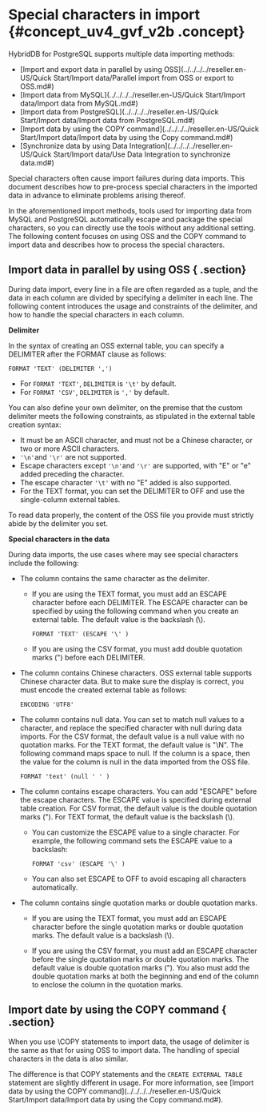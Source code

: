 # Special characters in import {#concept_uv4_gvf_v2b .concept}

HybridDB for PostgreSQL supports multiple data importing methods:

-   [Import and export data in parallel by using OSS](../../../../reseller.en-US/Quick Start/Import data/Parallel import from OSS or export to OSS.md#)
-   [Import data from MySQL](../../../../reseller.en-US/Quick Start/Import data/Import data from MySQL.md#)
-   [Import data from PostgreSQL](../../../../reseller.en-US/Quick Start/Import data/Import data from PostgreSQL.md#)
-   [Import data by using the COPY command](../../../../reseller.en-US/Quick Start/Import data/Import data by using the Copy command.md#)
-   [Synchronize data by using Data Integration](../../../../reseller.en-US/Quick Start/Import data/Use Data Integration to synchronize data.md#)

Special characters often cause import failures during data imports. This document describes how to pre-process special characters in the imported data in advance to eliminate problems arising thereof.

In the aforementioned import methods, tools used for importing data from MySQL and PostgreSQL automatically escape and package the special characters, so you can directly use the tools without any additional setting. The following content focuses on using OSS and the COPY command to import data and describes how to process the special characters.

## Import data in parallel by using OSS { .section}

During data import, every line in a file are often regarded as a tuple, and the data in each column are divided by specifying a delimiter in each line. The following content introduces the usage and constraints of the delimiter, and how to handle the special characters in each column.

**Delimiter**

In the syntax of creating an OSS external table, you can specify a DELIMITER after the FORMAT clause as follows:

```
FORMAT 'TEXT' (DELIMITER ',')
```

-   For `FORMAT 'TEXT'`, `DELIMITER` is `'\t'` by default.
-   For `FORMAT 'CSV'`, `DELIMITER` is `','` by default.

You can also define your own delimiter, on the premise that the custom delimiter meets the following constraints, as stipulated in the external table creation syntax:

-   It must be an ASCII character, and must not be a Chinese character, or two or more ASCII characters.
-   `'\n'`and `'\r'` are not supported.
-   Escape characters except `'\n'`and `'\r'` are supported, with "E" or "e" added preceding the character.
-   The escape character `'\t'` with no "E" added is also supported.
-   For the TEXT format, you can set the DELIMITER to OFF and use the single-column external tables.

To read data properly, the content of the OSS file you provide must strictly abide by the delimiter you set.

**Special characters in the data**

During data imports, the use cases where may see special characters include the following:

-   The column contains the same character as the delimiter.

    -   If you are using the TEXT format, you must add an ESCAPE character before each DELIMITER. The ESCAPE character can be specified by using the following command when you create an external table. The default value is the backslash \(\\\).

        ```
        FORMAT 'TEXT' (ESCAPE '\' )
        ```

    -   If you are using the CSV format, you must add double quotation marks \("\) before each DELIMITER.

-   The column contains Chinese characters. OSS external table supports Chinese character data. But to make sure the display is correct, you must encode the created external table as follows:

    ```
    ENCODING 'UTF8'
    ```

-   The column contains null data. You can set to match null values to a character, and replace the specified character with null during data imports. For the CSV format, the default value is a null value with no quotation marks. For the TEXT format, the default value is "\\N". The following command maps space to null. If the column is a space, then the value for the column is null in the data imported from the OSS file.

    ```
    FORMAT 'text' (null ' ' )
    ```

-   The column contains escape characters. You can add "ESCAPE" before the escape characters. The ESCAPE value is specified during external table creation. For CSV format, the default value is the double quotation marks \("\). For TEXT format, the default value is the backslash \(\\\).

    -   You can customize the ESCAPE value to a single character. For example, the following command sets the ESCAPE value to a backslash:

        ```
        FORMAT 'csv' (ESCAPE '\' )
        ```

    -   You can also set ESCAPE to OFF to avoid escaping all characters automatically.

-   The column contains single quotation marks or double quotation marks.

    -   If you are using the TEXT format, you must add an ESCAPE character before the single quotation marks or double quotation marks. The default value is a backslash \(\\\).

    -   If you are using the CSV format, you must add an ESCAPE character before the single quotation marks or double quotation marks. The default value is double quotation marks \("\). You also must add the double quotation marks at both the beginning and end of the column to enclose the column in the quotation marks.


## Import date by using the COPY command { .section}

When you use \\COPY statements to import data, the usage of delimiter is the same as that for using OSS to import data. The handling of special characters in the data is also similar.

The difference is that COPY statements and the `CREATE EXTERNAL TABLE` statement are slightly different in usage. For more information, see [Import data by using the COPY command](../../../../reseller.en-US/Quick Start/Import data/Import data by using the Copy command.md#).

